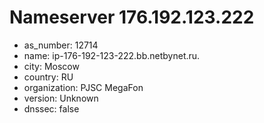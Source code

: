 # Nameserver 176.192.123.222

* as_number: 12714
* name: ip-176-192-123-222.bb.netbynet.ru.
* city: Moscow
* country: RU
* organization: PJSC MegaFon
* version: Unknown
* dnssec: false
